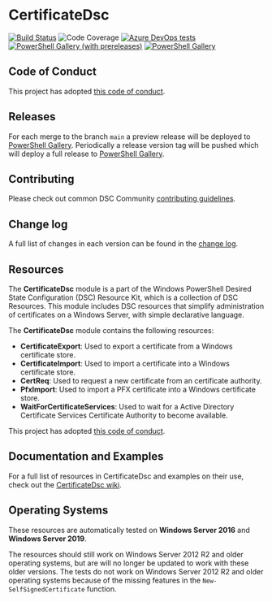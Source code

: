 # CertificateDsc

[![Build Status](https://dev.azure.com/dsccommunity/CertificateDsc/_apis/build/status/dsccommunity.CertificateDsc?branchName=main)](https://dev.azure.com/dsccommunity/CertificateDsc/_build/latest?definitionId=28&branchName=main)
![Code Coverage](https://img.shields.io/azure-devops/coverage/dsccommunity/CertificateDsc/28/main)
[![Azure DevOps tests](https://img.shields.io/azure-devops/tests/dsccommunity/CertificateDsc/28/main)](https://dsccommunity.visualstudio.com/CertificateDsc/_test/analytics?definitionId=28&contextType=build)
[![PowerShell Gallery (with prereleases)](https://img.shields.io/powershellgallery/vpre/CertificateDsc?label=CertificateDsc%20Preview)](https://www.powershellgallery.com/packages/CertificateDsc/)
[![PowerShell Gallery](https://img.shields.io/powershellgallery/v/CertificateDsc?label=CertificateDsc)](https://www.powershellgallery.com/packages/CertificateDsc/)

## Code of Conduct

This project has adopted [this code of conduct](CODE_OF_CONDUCT.md).

## Releases

For each merge to the branch `main` a preview release will be
deployed to [PowerShell Gallery](https://www.powershellgallery.com/).
Periodically a release version tag will be pushed which will deploy a
full release to [PowerShell Gallery](https://www.powershellgallery.com/).

## Contributing

Please check out common DSC Community [contributing guidelines](https://dsccommunity.org/guidelines/contributing).

## Change log

A full list of changes in each version can be found in the [change log](CHANGELOG.md).

## Resources

The **CertificateDsc** module is a part of the Windows PowerShell Desired State
Configuration (DSC) Resource Kit, which is a collection of DSC Resources. This
module includes DSC resources that simplify administration of certificates on a
Windows Server, with simple declarative language.

The **CertificateDsc** module contains the following resources:

- **CertificateExport**: Used to export a certificate from a Windows certificate
  store.
- **CertificateImport**: Used to import a certificate into a Windows certificate
  store.
- **CertReq**: Used to request a new certificate from an certificate authority.
- **PfxImport**: Used to import a PFX certificate into a Windows certificate store.
- **WaitForCertificateServices**: Used to wait for a Active Directory Certificate
  Services Certificate Authority to become available.

This project has adopted [this code of conduct](CODE_OF_CONDUCT.md).

## Documentation and Examples

For a full list of resources in CertificateDsc and examples on their use, check out
the [CertificateDsc wiki](https://github.com/dsccommunity/CertificateDsc/wiki).

## Operating Systems

These resources are automatically tested on **Windows Server 2016** and
**Windows Server 2019**.

The resources should still work on Windows Server 2012 R2 and older operating
systems, but are will no longer be updated to work with these older versions.
The tests do not work on Windows Server 2012 R2 and older operating systems
because of the missing features in the `New-SelfSignedCertificate` function.
